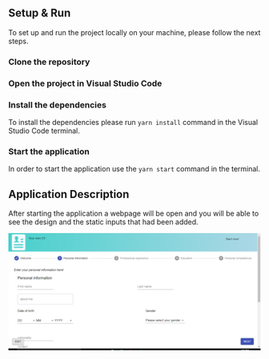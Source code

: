 ## Setup & Run
To set up and run the project locally on your machine, please follow the next steps.

### Clone the repository
### Open the project in Visual Studio Code
### Install the dependencies
To install the dependencies please run `yarn install` command in the Visual Studio Code terminal.
### Start the application
In order to start the application use the `yarn start` command in the terminal.

## Application Description

After starting the application a webpage will be open and you will be able to see the design and the static inputs that had been added.


<img src="docs/firstPage.PNG"/>